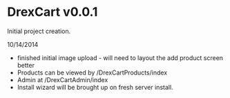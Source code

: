 <h1>DrexCart v0.0.1</h1>

Initial project creation.

10/14/2014
* finished initial image upload - will need to layout the add product screen better
* Products can be viewed by /DrexCartProducts/index
* Admin at /DrexCartAdmin/index
* Install wizard will be brought up on fresh server install.